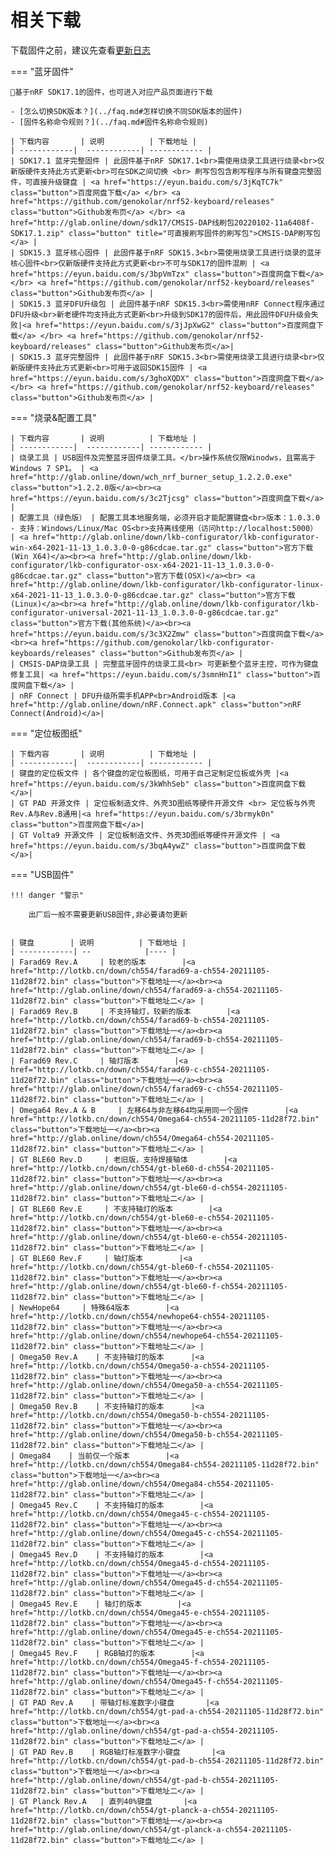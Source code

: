 相关下载
==========

下载固件之前，建议先查看[更新日志](../changelog.md)

=== "蓝牙固件"

    📢基于nRF SDK17.1的固件，也可进入对应产品页面进行下载

    - [怎么切换SDK版本？](../faq.md#怎样切换不同SDK版本的固件)
    - [固件名称命令规则？](../faq.md#固件名称命令规则)

    | 下载内容       | 说明          | 下载地址 |
    | ------------|  ------------| ------------ |
    | SDK17.1 蓝牙完整固件 | 此固件基于nRF SDK17.1<br>需使用烧录工具进行烧录<br>仅新版硬件支持此方式更新<br>可在SDK之间切换 <br> 刷写包包含刷写程序与所有键盘完整固件，可直接升级键盘 | <a href="https://eyun.baidu.com/s/3jKqTC7k" class="button">百度网盘下载</a> </br> <a href="https://github.com/genokolar/nrf52-keyboard/releases" class="button">Github发布页</a> </br> <a href="http://glab.online/down/sdk17/CMSIS-DAP线刷包20220102-11a6408f-SDK17.1.zip" class="button" title="可直接刷写固件的刷写包">CMSIS-DAP刷写包</a> |
    | SDK15.3 蓝牙核心固件 | 此固件基于nRF SDK15.3<br>需使用烧录工具进行烧录的蓝牙核心固件<br>仅新版硬件支持此方式更新<br>不可与SDK17的固件混刷 | <a href="https://eyun.baidu.com/s/3bpVmTzx" class="button">百度网盘下载</a> </br> <a href="https://github.com/genokolar/nrf52-keyboard/releases" class="button">Github发布页</a> |
    | SDK15.3 蓝牙DFU升级包 | 此固件基于nRF SDK15.3<br>需使用nRF Connect程序通过DFU升级<br>新老硬件均支持此方式更新<br>升级到SDK17的固件后，用此固件DFU升级会失败|<a href="https://eyun.baidu.com/s/3jJpXwG2" class="button">百度网盘下载</a> </br> <a href="https://github.com/genokolar/nrf52-keyboard/releases" class="button">Github发布页</a>|
    | SDK15.3 蓝牙完整固件 | 此固件基于nRF SDK15.3<br>需使用烧录工具进行烧录<br>仅新版硬件支持此方式更新<br>可用于返回SDK15固件 | <a href="https://eyun.baidu.com/s/3ghoXQDX" class="button">百度网盘下载</a> </br> <a href="https://github.com/genokolar/nrf52-keyboard/releases" class="button">Github发布页</a> |

=== "烧录&配置工具"

    | 下载内容       | 说明          | 下载地址 |
    | ------------|  ------------| ------------ |
    | 烧录工具 | USB固件及完整蓝牙固件烧录工具。</br>操作系统仅限Winodws，且需高于Windows 7 SP1。 | <a href="http://glab.online/down/wch_nrf_burner_setup_1.2.2.0.exe" class="button">1.2.2.0版</a><br><a href="https://eyun.baidu.com/s/3c2Tjcsg" class="button">百度网盘下载</a> |
    | 配置工具（绿色版） | 配置工具本地服务端，必须开启才能配置键盘<br>版本：1.0.3.0 - 支持：Windows/Linux/Mac OS<br>支持离线使用（访问http://localhost:5000） | <a href="http://glab.online/down/lkb-configurator/lkb-configurator-win-x64-2021-11-13_1.0.3.0-0-g86cdcae.tar.gz" class="button">官方下载(Win X64)</a><br><a href="http://glab.online/down/lkb-configurator/lkb-configurator-osx-x64-2021-11-13_1.0.3.0-0-g86cdcae.tar.gz" class="button">官方下载(OSX)</a><br> <a href="http://glab.online/down/lkb-configurator/lkb-configurator-linux-x64-2021-11-13_1.0.3.0-0-g86cdcae.tar.gz" class="button">官方下载(Linux)</a><br><a href="http://glab.online/down/lkb-configurator/lkb-configurator-universal-2021-11-13_1.0.3.0-0-g86cdcae.tar.gz" class="button">官方下载(其他系统)</a><br><a href="https://eyun.baidu.com/s/3c3X2Zmw" class="button">百度网盘下载</a><br><a href="https://github.com/genokolar/lkb-configurator-keyboards/releases" class="button">Github发布页</a> |
    | CMSIS-DAP烧录工具 | 完整蓝牙固件的烧录工具<br> 可更新整个蓝牙主控，可作为键盘修复工具| <a href="https://eyun.baidu.com/s/3smnHnI1" class="button">百度网盘下载</a> |
    | nRF Connect | DFU升级所需手机APP<br>Android版本 |<a href="http://glab.online/down/nRF.Connect.apk" class="button">nRF Connect(Android)</a>|

=== "定位板图纸"

    | 下载内容       | 说明          | 下载地址 |
    | ------------|  ------------| ------------ |
    | 键盘的定位板文件 | 各个键盘的定位板图纸，可用于自己定制定位板或外壳 |<a href="https://eyun.baidu.com/s/3kWhhSeb" class="button">百度网盘下载</a>|
    | GT PAD 开源文件 | 定位板制造文件、外壳3D图纸等硬件开源文件 <br> 定位板与外壳 Rev.A与Rev.B通用|<a href="https://eyun.baidu.com/s/3brmyk0n" class="button">百度网盘下载</a>|
    | GT Volta9 开源文件 | 定位板制造文件、外壳3D图纸等硬件开源文件 | <a href="https://eyun.baidu.com/s/3bqA4ywZ" class="button">百度网盘下载</a>|

=== "USB固件"

    !!! danger "警示"

        出厂后一般不需要更新USB固件,非必要请勿更新

    
    | 键盘        | 说明          | 下载地址 |
    | ------------| --            |---- |
    | Farad69 Rev.A     | 较老的版本        |<a href="http://lotkb.cn/down/ch554/farad69-a-ch554-20211105-11d28f72.bin" class="button">下载地址一</a><br><a href="http://glab.online/down/ch554/farad69-a-ch554-20211105-11d28f72.bin" class="button">下载地址二</a> |
    | Farad69 Rev.B     | 不支持轴灯，较新的版本        |<a href="http://lotkb.cn/down/ch554/farad69-b-ch554-20211105-11d28f72.bin" class="button">下载地址一</a><br><a href="http://glab.online/down/ch554/farad69-b-ch554-20211105-11d28f72.bin" class="button">下载地址二</a> |
    | Farad69 Rev.C     | 轴灯版本        |<a href="http://lotkb.cn/down/ch554/farad69-c-ch554-20211105-11d28f72.bin" class="button">下载地址一</a><br><a href="http://glab.online/down/ch554/farad69-c-ch554-20211105-11d28f72.bin" class="button">下载地址二</a> |
    | Omega64 Rev.A & B     | 左移64与非左移64均采用同一个固件        |<a href="http://lotkb.cn/down/ch554/Omega64-ch554-20211105-11d28f72.bin" class="button">下载地址一</a><br><a href="http://glab.online/down/ch554/Omega64-ch554-20211105-11d28f72.bin" class="button">下载地址二</a> |
    | GT BLE60 Rev.D     | 老旧版，支持焊接轴体        |<a href="http://lotkb.cn/down/ch554/gt-ble60-d-ch554-20211105-11d28f72.bin" class="button">下载地址一</a><br><a href="http://glab.online/down/ch554/gt-ble60-d-ch554-20211105-11d28f72.bin" class="button">下载地址二</a> |
    | GT BLE60 Rev.E     | 不支持轴灯的版本        |<a href="http://lotkb.cn/down/ch554/gt-ble60-e-ch554-20211105-11d28f72.bin" class="button">下载地址一</a><br><a href="http://glab.online/down/ch554/gt-ble60-e-ch554-20211105-11d28f72.bin" class="button">下载地址二</a> |
    | GT BLE60 Rev.F     | 轴灯版本        |<a href="http://lotkb.cn/down/ch554/gt-ble60-f-ch554-20211105-11d28f72.bin" class="button">下载地址一</a><br><a href="http://glab.online/down/ch554/gt-ble60-f-ch554-20211105-11d28f72.bin" class="button">下载地址二</a> |
    | NewHope64     | 特殊64版本        |<a href="http://lotkb.cn/down/ch554/newhope64-ch554-20211105-11d28f72.bin" class="button">下载地址一</a><br><a href="http://glab.online/down/ch554/newhope64-ch554-20211105-11d28f72.bin" class="button">下载地址二</a> |
    | Omega50 Rev.A    | 不支持轴灯的版本      |<a href="http://lotkb.cn/down/ch554/Omega50-a-ch554-20211105-11d28f72.bin" class="button">下载地址一</a><br><a href="http://glab.online/down/ch554/Omega50-a-ch554-20211105-11d28f72.bin" class="button">下载地址二</a> |
    | Omega50 Rev.B    | 不支持轴灯的版本      |<a href="http://lotkb.cn/down/ch554/Omega50-b-ch554-20211105-11d28f72.bin" class="button">下载地址一</a><br><a href="http://glab.online/down/ch554/Omega50-b-ch554-20211105-11d28f72.bin" class="button">下载地址二</a> |
    | Omega84    | 当前仅一个版本        |<a href="http://lotkb.cn/down/ch554/Omega84-ch554-20211105-11d28f72.bin" class="button">下载地址一</a><br><a href="http://glab.online/down/ch554/Omega84-ch554-20211105-11d28f72.bin" class="button">下载地址二</a> |
    | Omega45 Rev.C    | 不支持轴灯的版本        |<a href="http://lotkb.cn/down/ch554/Omega45-c-ch554-20211105-11d28f72.bin" class="button">下载地址一</a><br><a href="http://glab.online/down/ch554/Omega45-c-ch554-20211105-11d28f72.bin" class="button">下载地址二</a> |
    | Omega45 Rev.D    | 不支持轴灯的版本        |<a href="http://lotkb.cn/down/ch554/Omega45-d-ch554-20211105-11d28f72.bin" class="button">下载地址一</a><br><a href="http://glab.online/down/ch554/Omega45-d-ch554-20211105-11d28f72.bin" class="button">下载地址二</a> |
    | Omega45 Rev.E    | 轴灯的版本        |<a href="http://lotkb.cn/down/ch554/Omega45-e-ch554-20211105-11d28f72.bin" class="button">下载地址一</a><br><a href="http://glab.online/down/ch554/Omega45-e-ch554-20211105-11d28f72.bin" class="button">下载地址二</a> |
    | Omega45 Rev.F    | RGB轴灯的版本        |<a href="http://lotkb.cn/down/ch554/Omega45-f-ch554-20211105-11d28f72.bin" class="button">下载地址一</a><br><a href="http://glab.online/down/ch554/Omega45-f-ch554-20211105-11d28f72.bin" class="button">下载地址二</a> |
    | GT PAD Rev.A    | 带轴灯标准数字小键盘       |<a href="http://lotkb.cn/down/ch554/gt-pad-a-ch554-20211105-11d28f72.bin" class="button">下载地址一</a><br><a href="http://glab.online/down/ch554/gt-pad-a-ch554-20211105-11d28f72.bin" class="button">下载地址二</a> |
    | GT PAD Rev.B    | RGB轴灯标准数字小键盘       |<a href="http://lotkb.cn/down/ch554/gt-pad-b-ch554-20211105-11d28f72.bin" class="button">下载地址一</a><br><a href="http://glab.online/down/ch554/gt-pad-b-ch554-20211105-11d28f72.bin" class="button">下载地址二</a> |
    | GT Planck Rev.A   | 直列40%键盘       |<a href="http://lotkb.cn/down/ch554/gt-planck-a-ch554-20211105-11d28f72.bin" class="button">下载地址一</a><br><a href="http://glab.online/down/ch554/gt-planck-a-ch554-20211105-11d28f72.bin" class="button">下载地址二</a> |

